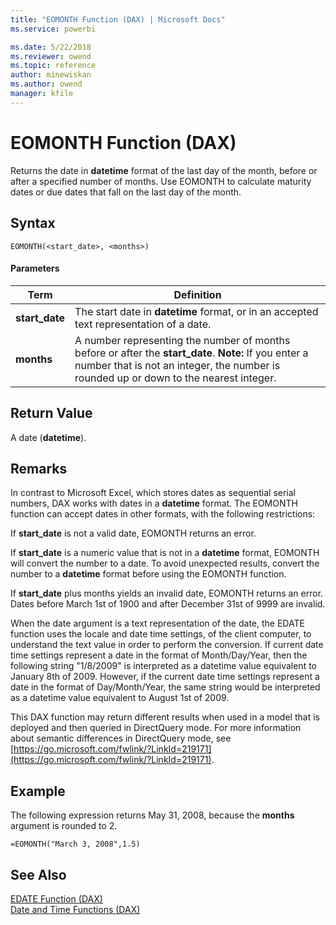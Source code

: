 ```yaml
---
title: "EOMONTH Function (DAX) | Microsoft Docs"
ms.service: powerbi 

ms.date: 5/22/2018
ms.reviewer: owend
ms.topic: reference
author: minewiskan
ms.author: owend
manager: kfile
---
```

# EOMONTH Function (DAX)
Returns the date in **datetime** format of the last day of the month, before or after a specified number of months. Use EOMONTH to calculate maturity dates or due dates that fall on the last day of the month.  
  
## Syntax  
  
```dax
EOMONTH(<start_date>, <months>)  
```
  
#### Parameters  
  
|Term|Definition|  
|--------|--------------|  
|**start_date**|The start date in **datetime** format, or in an accepted text representation of a date.|  
|**months**|A number representing the number of months before or after the **start_date**. **Note:** If you enter a number that is not an integer, the number is rounded up or down to the nearest integer.|  
  
## Return Value  
A date (**datetime**).  
  
## Remarks  
In contrast to Microsoft Excel, which stores dates as sequential serial numbers, DAX works with dates in a **datetime** format. The EOMONTH function can accept dates in other formats, with the following restrictions:  
  
If **start_date** is not a valid date, EOMONTH returns an error.  
  
If **start_date** is a numeric value that is not in a **datetime** format, EOMONTH will convert the number to a date. To avoid unexpected results, convert the number to a **datetime** format before using the EOMONTH function.  
  
If **start_date** plus months yields an invalid date, EOMONTH returns an error. Dates before March 1st of 1900 and after December 31st of 9999 are invalid.  
  
When the date argument is a text representation of the date, the EDATE function uses the locale and date time settings, of the client computer, to understand the text value in order to perform the conversion. If current date time settings represent a date in the format of Month/Day/Year, then the following string "1/8/2009" is interpreted as a datetime value equivalent to January 8th of 2009. However, if the current date time settings represent a date in the format of Day/Month/Year, the same string would be interpreted as a datetime value equivalent to August 1st of 2009.  
  
This DAX function may return different results when used in a model that is deployed and then queried in DirectQuery mode. For more information about semantic differences in DirectQuery mode, see  [https://go.microsoft.com/fwlink/?LinkId=219171](https://go.microsoft.com/fwlink/?LinkId=219171).  
  
## Example  
The following expression returns May 31, 2008, because the **months** argument is rounded to 2.  
  
```dax
=EOMONTH("March 3, 2008",1.5)  
```
  
## See Also  
[EDATE Function &#40;DAX&#41;](edate-function-dax.md)  
[Date and Time Functions &#40;DAX&#41;](date-and-time-functions-dax.md)  
  
